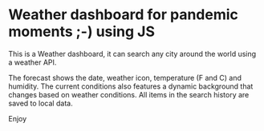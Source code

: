 # Weather dashboard for pandemic moments ;-) using JS

This is a Weather dashboard, it can search any city around the world using a weather API.

The forecast shows the date, weather icon, temperature (F and C) and humidity.
The current conditions also features a dynamic background that changes based on weather conditions.
All items in the search history are saved to local data.

Enjoy
